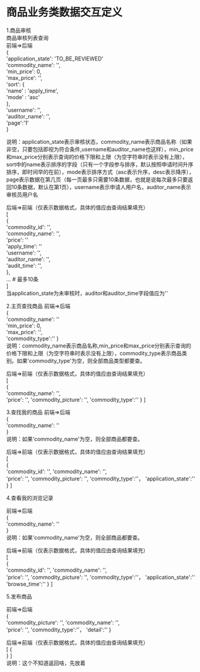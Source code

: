 # 商品业务类数据交互定义  
1.商品审核  
商品审核列表查询  
前端=>后端  
{  
    'application_state': 'TO_BE_REVIEWED'  
    'commodity_name': '',  
    'min_price': 0,  
    'max_price': '',  
    'sort': {  
        'name' : 'apply_time',  
        'mode' : 'asc'  
    },  
    'username': '',  
    'auditor_name': '',  
    'page':'1'  
}  
  
说明：application_state表示审核状态，commodity_name表示商品名称（如果非空，只要包括即视为符合条件,username和auditor_name也这样），min_price和max_price分别表示查询的价格下限和上限（为空字符串时表示没有上限），sort中的name表示排序的字段（只有一个字段参与排序，默认按照申请时间升序排序，即时间早的在前），mode表示排序方式（asc表示升序，desc表示降序），page表示数据在第几页（每一页最多只需要10条数据，也就是说每次最多只要返回10条数据，默认在第1页），username表示申请人用户名，auditor_name表示审核员用户名  
  
后端=>前端（仅表示数据格式，具体的值应由查询结果填充）  
[  
    {  
        'commodity_id': '',  
        'commodity_name': '',  
        'price': ''  
        'apply_time': ''  
        'username': '',  
        'auditor_name': '',  
        'audit_time': '',  
    },  
    ... # 最多10条  
]  
当application_state为未审核时，auditor和auditor_time字段值应为''  

2.主页查找商品
前端=>后端  
{  
    'commodity_name': ''  
    'min_price': 0,  
    'max_price': '',  
    'commodity_type':''
}  
说明：commodity_name表示商品名称,min_price和max_price分别表示查询的价格下限和上限（为空字符串时表示没有上限），commodity_type表示商品类别。如果'commodity_type'为空，则全部商品类型都要查。

后端=>前端（仅表示数据格式，具体的值应由查询结果填充）  
[  
    {    
        'commodity_name': '',  
        'price': '',
        'commodity_picture': '',
        'commodity_type':''
    }
]  

3.查找我的商品
前端=>后端  
{  
    'commodity_name': ''  
}  
说明：如果'commodity_name'为空，则全部商品都要查。

后端=>前端（仅表示数据格式，具体的值应由查询结果填充）  
[  
    {    
        'commodity_id': '',
        'commodity_name': '',  
        'price': '',
        'commodity_picture': '',
        'commodity_type':''，
        'application_state':''
    }
]  

4.查看我的浏览记录

前端=>后端  
{  
    'commodity_name': ''  
}  
说明：如果'commodity_name'为空，则全部商品都要查。

后端=>前端（仅表示数据格式，具体的值应由查询结果填充）  
[  
    {    
        'commodity_id': '',
        'commodity_name': '',  
        'price': '',
        'commodity_picture': '',
        'commodity_type':''，
        'application_state':''
        'browse_time':''
    }
]  

5.发布商品

前端=>后端  
{  
    'commodity_picture': '',
    'commodity_name': '',  
    'price': '',
    'commodity_type':''，
    'detail':''
}  

后端=>前端（仅表示数据格式，具体的值应由查询结果填充）  
[
    {    
    }
]  
说明：这个不知道返回啥，先放着


